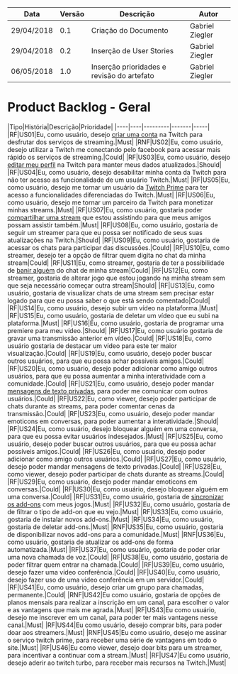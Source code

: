 |Data|Versão|Descrição|Autor|
|----|------|---------|-----|
|29/04/2018|0.1|Criação do Documento |Gabriel Ziegler|
|29/04/2018|0.2|Inserção de User Stories |Gabriel Ziegler|
|06/05/2018|1.0|Inserção prioridades e revisão do artefato |Gabriel Ziegler|

# Product Backlog - Geral

|Tipo|História|Descrição|Prioridade|
|----|----|---------|-------|-----|
|RF|US01|Eu, como usuário, desejo [criar uma conta](Cen%C3%A1rio-002) na Twitch para desfrutar dos serviços de streaming.|Must|
|RNF|US02|Eu, como usuário, desejo utilizar a Twitch me conectando pelo facebook para acessar mais rápido os serviços de streaming.|Could|
|RF|US03|Eu, como usuário, desejo [editar meu perfil](Cen%C3%A1rio-023) na Twitch para manter meus dados atualizados.|Should|
|RF|US04|Eu, como usuário, desejo desabilitar minha conta da Twitch para não ter acesso as funcionalidade de um usuário Twitch.|Must|
|RF|US05|Eu, como usuário, desejo me tornar um usuário da [Twitch Prime](Assinar-Twitch-Prime) para ter acesso a funcionalidades diferenciadas do Twitch.|Must|
|RF|US06|Eu, como usuário, desejo me tornar um parceiro da Twitch para monetizar minhas streams.|Must|
|RF|US07|Eu, como usuário, gostaria poder [compartilhar uma stream](Cen%C3%A1rio-030) que estou assistindo para que meus amigos possam assistir também.|Must|
|RF|US08|Eu, como usuário, gostaria de seguir um streamer para que eu possa ser notificado de seus suas atualizações na Twitch.|Should|
|RF|US09|Eu, como usuário, gostaria de acessar os chats para participar das discussões.|Could|
|RF|US10|Eu, como streamer, desejo ter a opção de filtrar quem digita no chat da minha stream|Could|
|RF|US11|Eu, como streamer, gostaria de ter a possibilidade de [banir alguém](Cen%C3%A1rio-027) do chat de minha stream|Could|
|RF|US12|Eu, como streamer, gostaria de alterar jogo que estou jogando na minha stream sem que seja necessário começar outra stream|Should|
|RF|US13|Eu, como usuário, gostaria de visualizar chats de uma stream sem precisar estar logado para que eu possa saber o que está sendo comentado|Could|
|RF|US14|Eu, como usuário, desejo subir um vídeo na plataforma.|Must|
|RF|US15|Eu, como usuário, gostaria de deletar um vídeo que eu subi na plataforma.|Must|
|RF|US16|Eu, como usuário, gostaria de programar uma premiere para meu vídeo.|Should|
|RF|US17|Eu, como usuário gostaria de gravar uma transmissão anterior em vídeo.|Could|
|RF|US18|Eu, como usuário gostaria de destacar um vídeo para este ter maior visualização.|Could|
|RF|US19|Eu, como usuário, desejo poder buscar outros usuários, para que eu possa achar possíveis amigos.|Could|
|RF|US20|Eu, como usuário, desejo poder adicionar como amigo outros usuários, para que eu possa aumentar a minha interatividade com a comunidade.|Could|
|RF|US21|Eu, como usuário, desejo poder mandar [mensagens de texto privadas](Mensagens-Privadas), para poder me comunicar com outros usuários.|Could|
|RF|US22|Eu, como viewer, desejo poder participar de chats durante as streams, para poder comentar cenas da transmissão.|Could|
|RF|US23|Eu, como usuário, desejo poder mandar emoticons em conversas, para poder aumentar a interatividade.|Should|
|RF|US24|Eu, como usuário, desejo bloquear alguém em uma conversa, para que eu possa evitar usuários indesejados.|Must|
|RF|US25|Eu, como usuário, desejo poder buscar outros usuários, para que eu possa achar possíveis amigos.|Could|
|RF|US26|Eu, como usuário, desejo poder adicionar como amigo outros usuários.|Could|
|RF|US27|Eu, como usuário, desejo poder mandar mensagens de texto privadas.|Could|
|RF|US28|Eu, como viewer, desejo poder participar de chats durante as streams.|Could|
|RF|US29|Eu, como usuário, desejo poder mandar emoticons em conversas.|Could|
|RF|US30|Eu, como usuário, desejo bloquear alguém em uma conversa.|Could|
|RF|US31|Eu, como usuário, gostaria de [sincronizar os add-ons](Adi%C3%A7%C3%A3o-de-Add-ons-em-Jogos) com meus jogos.|Must|
|RF|US32|Eu, como usuário, gostaria de de filtrar o tipo de add-on que eu vejo.|Must|
|RF|US33|Eu, como usuário, gostaria de instalar novos add-ons.|Must|
|RF|US34|Eu, como usuário, gostaria de deletar add-ons.|Must|
|RNF|US35|Eu, como usuário, gostaria de disponibilizar novos add-ons para a comunidade.|Must|
|RNF|US36|Eu, como usuário, gostaria de atualizar os add-ons de forma automatizada.|Must|
|RF|US37|Eu, como usuário, gostaria de poder criar uma nova chamada de voz.|Could|
|RF|US38|Eu, como usuário, gostaria de poder filtrar quem entrar na chamada.|Could|
|RF|US39|Eu, como usuário, desejo fazer uma vídeo conferência.|Could|
|RF|US40|Eu, como usuário, desejo fazer uso de uma video  conferência em um servidor.|Could|
|RF|US41|Eu, como usuário, desejo criar um grupo para chamadas, permanente.|Could|
|RNF|US42|Eu como usuário, gostaria de opções de planos mensais para realizar a inscrição em um canal, para escolher o valor e as vantagens que mais me agrada.|Must|
|RF|US43|Eu como usuário, desejo me inscrever em um canal, para poder ter mais vantagens nesse canal.|Must|
|RF|US44|Eu como usuário, desejo comprar bits, para poder doar aos streamers.|Must|
|RNF|US45|Eu como usuário, desejo me assinar o serviço twitch prime, para receber uma série de vantagens em todo o site.|Must|
|RF|US46|Eu como viewer, desejo doar bits para um streamer, para incentivar a continuar com a stream.|Must|
|RF|US47|Eu como usuário, desejo aderir ao twitch turbo, para receber mais recursos na Twitch.|Must|
